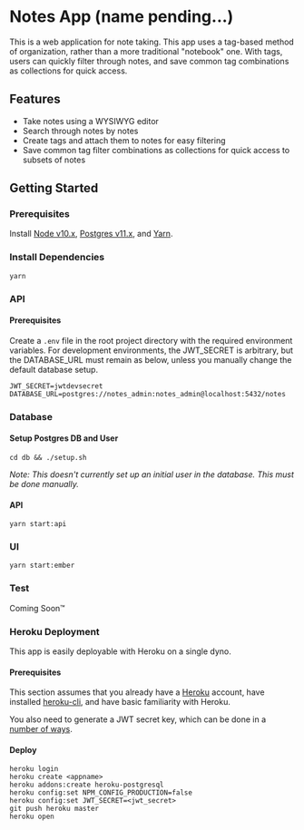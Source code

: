 # Notes App (name pending...)

This is a web application for note taking. This app uses a tag-based method of organization,
rather than a more traditional "notebook" one. With tags, users can quickly filter through notes,
and save common tag combinations as collections for quick access.

## Features
* Take notes using a WYSIWYG editor
* Search through notes by notes
* Create tags and attach them to notes for easy filtering
* Save common tag filter combinations as collections for quick access to subsets of notes

## Getting Started
### Prerequisites
Install [Node v10.x](https://nodejs.org/en/), [Postgres v11.x](https://www.postgresql.org/), and [Yarn](https://yarnpkg.com/).

### Install Dependencies
```
yarn
```

### API
#### Prerequisites
Create a `.env` file in the root project directory with the required environment variables. For development environments,
the JWT_SECRET is arbitrary, but the DATABASE_URL must remain as below, unless you manually change the default database setup.
```
JWT_SECRET=jwtdevsecret
DATABASE_URL=postgres://notes_admin:notes_admin@localhost:5432/notes
```


### Database
#### Setup Postgres DB and User
```
cd db && ./setup.sh
```
*Note: This doesn't currently set up an initial user in the database. This must be done manually.*

#### API
```
yarn start:api
```

### UI
```
yarn start:ember
```

### Test
Coming Soon™

### Heroku Deployment
This app is easily deployable with Heroku on a single dyno.

#### Prerequisites
This section assumes that you already have a [Heroku](https://www.heroku.com/) account,
have installed [heroku-cli](https://devcenter.heroku.com/articles/heroku-cli),
and have basic familiarity with Heroku.

You also need to generate a JWT secret key, which can be done in a [number of ways](https://www.google.com/search?q=generate+jwt+secret).

#### Deploy
```
heroku login
heroku create <appname>
heroku addons:create heroku-postgresql
heroku config:set NPM_CONFIG_PRODUCTION=false
heroku config:set JWT_SECRET=<jwt_secret>
git push heroku master
heroku open
```
